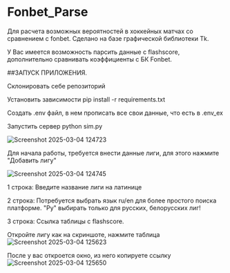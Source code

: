 # Fonbet_Parse

Для расчета возможных вероятностей в хоккейных матчах со сравнением с fonbet.
Сделано на базе графической библиотеки Tk.

У Вас имеется возможность парсить данные с flashscore, дополнительно сравнивать коэффициенты с БК Fonbet.

##ЗАПУСК ПРИЛОЖЕНИЯ.

Склонировать себе репозиторий

Установить зависимости pip install -r requirements.txt

Создать .env файл, в нем прописать все свои данные, что есть в .env_ex

Запустить сервер python sim.py


![Screenshot 2025-03-04 124723](https://github.com/user-attachments/assets/e1ea08d0-fbe8-4c02-9782-b88a62363b1c)

Для начала работы, требуется внести данные лиги, для этого нажмите "Добавить лигу"

![Screenshot 2025-03-04 124745](https://github.com/user-attachments/assets/546e5c9d-5e48-4985-8689-25da655e6964)

1 строка: Введите название лиги на латинице

2 строка: Потребуется выбрать язык ru/en для более простого поиска платформе. "Ру" выбирать только для русских, белорусских лиг! 

3 строка: Ссылка таблицы с flashscore. 

Откройте лигу как на скриншоте, нажмите таблица
![Screenshot 2025-03-04 125623](https://github.com/user-attachments/assets/9232e662-5938-45f0-890c-7bf12b46f593)

После у вас откроется окно, из него копируете ссылку
![Screenshot 2025-03-04 125650](https://github.com/user-attachments/assets/7f25bac9-e0c8-415b-ab12-97253ae9c24d)
